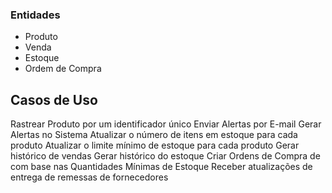 ### Entidades

- Produto
- Venda
- Estoque
- Ordem de Compra

## Casos de Uso

Rastrear Produto por um identificador único
Enviar Alertas por E-mail
Gerar Alertas no Sistema
Atualizar o número de itens em estoque para cada produto
Atualizar o limite mínimo de estoque para cada produto
Gerar histórico de vendas
Gerar histórico do estoque
Criar Ordens de Compra de com base nas Quantidades Mínimas de Estoque
Receber atualizações de entrega de remessas de fornecedores